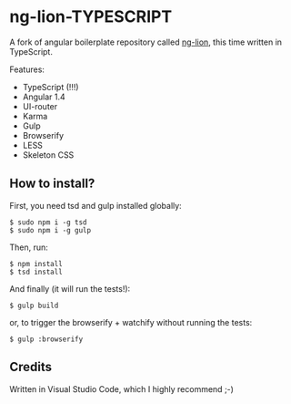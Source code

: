 # ng-lion-TYPESCRIPT

A fork of angular boilerplate repository called [ng-lion](https://github.com/belfz/ng-lion), this time written in TypeScript.

Features:
- TypeScript (!!!)
- Angular 1.4
- UI-router
- Karma
- Gulp
- Browserify
- LESS
- Skeleton CSS

## How to install?

First, you need tsd and gulp installed globally:
```
$ sudo npm i -g tsd
$ sudo npm i -g gulp
```

Then, run:
```
$ npm install
$ tsd install
```

And finally (it will run the tests!):
```
$ gulp build
```

or, to trigger the browserify + watchify without running the tests:
```
$ gulp :browserify
```

## Credits
Written in Visual Studio Code, which I highly recommend ;-)